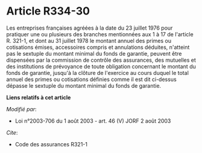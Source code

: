 # Article R334-30

Les entreprises françaises agréées à la date du 23 juillet 1976 pour pratiquer une ou plusieurs des branches mentionnées aux
1 à 17 de l'article R. 321-1, et dont au 31 juillet 1978 le montant annuel des primes ou cotisations émises, accessoires
compris et annulations déduites, n'atteint pas le sextuple du montant minimal du fonds de garantie, peuvent être dispensées
par la commission de contrôle des assurances, des mutuelles et des institutions de prévoyance de toute obligation concernant
le montant du fonds de garantie, jusqu'à la clôture de l'exercice au cours duquel le total annuel des primes ou cotisations
définies comme il est dit ci-dessus dépasse le sextuple du montant minimal du fonds de garantie.

**Liens relatifs à cet article**

_Modifié par_:

  - Loi n°2003-706 du 1 août 2003 - art. 46 (V) JORF 2 août 2003

_Cite_:

  - Code des assurances R321-1
